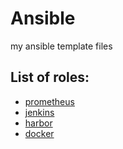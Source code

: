 # Ansible
my ansible template files

## List of roles:
   - [prometheus](roles/prometheus)
   - [jenkins](roles/jenkins)
   - [harbor](roles/harbor)
   - [docker](roles/docker)
